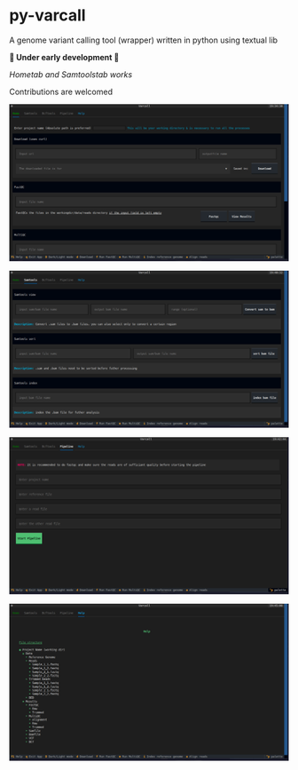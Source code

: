 # py-varcall

A genome variant calling tool (wrapper) written in python using textual lib

**🚧 Under early development 🚧**

*Hometab and Samtoolstab works*

Contributions are welcomed

![Alt text](./doc/images/Hometab-image.jpg?raw=true "Title")



![Alt text](./doc/images/Samtoolstab-image.jpg?raw=true "Title")



![Alt text](./doc/images/Pipelinetab-image.jpg?raw=true "Title")



![Alt text](./doc/images/Helptab-image.jpg?raw=true "Title")

